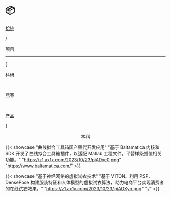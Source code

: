 # 📦


<div class="nav-tab">
  <a href="../../cages"><p class="not">拾迹</p></a>
  <p class="now">/</p><p class="now">项目</p>
</div>

---

<div class="nav-tab">
  <p class="bord">[</p>
  <p class="now">科研</p>&nbsp;
  <a href="../project-contest"><p class="not">竞赛</p></a>&nbsp;
  <a href="../project-product"><p class="not">产品</p></a>
  <p class="bord">]</p>
</div>

<center><p class="tabtag">本科</p></center>

{{< showcase "曲线拟合工具箱国产替代开发应用" "基于 Baltamatica 内核和 SDK 开发了曲线拟合工具箱插件，以适配 Matlab 工程文件，平替样条插值相关功能。" "https://z1.ax1x.com/2023/10/23/piADxe0.png" "https://www.baltamatica.com/" >}}

{{< showcase "基于神经网络的虚拟试衣技术" "基于 VITON、利用 PSP、DensePose 构建服装特征和人体模型的虚拟试衣算法，助力电商平台实现消费者的在线试衣效果。" "https://z1.ax1x.com/2023/10/23/piADXyn.png" "./" >}}
